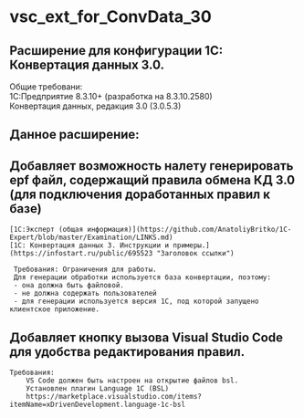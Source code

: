 # vsc_ext_for_ConvData_30

## Расширение для конфигурации 1С: Конвертация данных 3.0.

Общие требовани:  
    1С:Предприятие 8.3.10+ (разработка на 8.3.10.2580)  
    Конвертация данных, редакция 3.0 (3.0.5.3)

## Данное расширение:  

## Добавляет возможность налету генерировать epf файл, содержащий правила обмена КД 3.0 (для подключения доработанных правил к базе)
    [1С:Эксперт (общая информация)](https://github.com/AnatoliyBritko/1C-Expert/blob/master/Examination/LINKS.md)
    [1С: Конвертация данных 3. Инструкции и примеры.](https://infostart.ru/public/695523 "Заголовок ссылки")

	 Требования: Ограничения для работы.
	 Для генерации обработки используется база конвертации, поэтому:
	 - она должна быть файловой.
	 - не должна содержать пользователей
	 - для генерации используется версия 1С, под которой запущено клиентское приложение.

## Добавляет кнопку вызова Visual Studio Code для удобства редактирования правил.

    Требования:
        VS Code должен быть настроен на открытие файлов bsl.  
        Установлен плагин Language 1C (BSL)  
        https://marketplace.visualstudio.com/items?itemName=xDrivenDevelopment.language-1c-bsl


